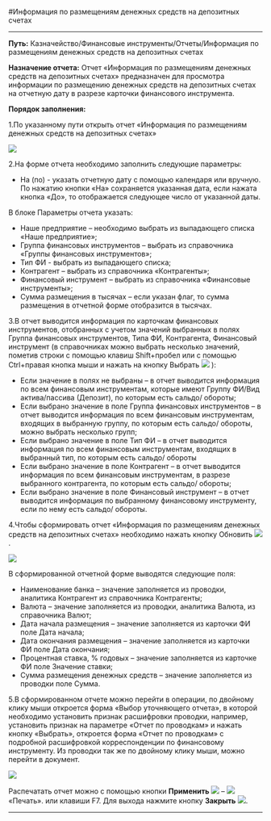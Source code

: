 ﻿#Информация по размещениям денежных средств на депозитных счетах

----------

**Путь:** Казначейство/Финансовые инструменты/Отчеты/Информация по размещениям денежных средств на депозитных счетах
 
**Назначение отчета:**  Отчет «Информация по размещениям денежных средств на депозитных счетах» предназначен для просмотра информации по размещению денежных средств на депозитных счетах на отчетную дату в разрезе карточки финансового инструмента.


**Порядок заполнения:**

1.По указанному пути открыть отчет «Информация по размещениям денежных средств на депозитных счетах»
 
![](topic:.AddFiles.Screenshot_2014.jpg)
 
2.На форме отчета необходимо заполнить следующие параметры:

* На (по) - указать отчетную дату с помощью календаря или вручную. По нажатию кнопки «На» сохраняется указанная дата, если нажата кнопка «До», то отображается следующее число от указанной даты.

В блоке Параметры отчета указать:

* Наше предприятие – необходимо выбрать из выпадающего списка «Наше предприятие»;
* Группа финансовых инструментов – выбрать из справочника «Группы финансовых инструментов»;
* Тип ФИ - выбрать из выпадающего списка;
* Контрагент – выбрать из справочника «Контрагенты»;
* Финансовый инструмент –  выбрать из справочника «Финансовые инструменты»;
* Сумма размещения в тысячах – если указан флаг, то сумма размещения в отчетной форме отобразится в тысячах.


3.В отчет выводится информация по карточкам финансовых инструментов, отобранных с учетом значений выбранных в полях Группа финансовых инструментов, Типа ФИ, Контрагента, Финансовый инструмент (в справочниках можно выбрать несколько значений, пометив строки с помощью клавиш Shift+пробел или с помощью Ctrl+правая кнопка мыши и нажать на 
кнопку Выбрать ![](topic:.AddFiles.Btn_Select_Fingr.png) ):

* Если значение в полях не выбраны – в отчет выводится информация по всем финансовым инструментам, которые имеют Группу ФИ/Вид актива/пассива (Депозит), по которым есть сальдо/ обороты;
* Если выбрано значение в поле Группа финансовых инструментов – в отчет выводится информация по всем финансовым инструментам, входящих в выбранную группу, по которым есть сальдо/ обороты, можно выбрать несколько групп;
* Если выбрано значение в поле Тип ФИ – в отчет выводится информация по всем финансовым инструментам, входящих в выбранный тип, по которым есть сальдо/ обороты
* Если выбрано значение в поле Контрагент – в отчет выводится информация по всем финансовым инструментам, в разрезе выбранного контрагента, по которым есть сальдо/ обороты;
* Если выбрано значение в поле Финансовый инструмент – в отчет выводится информация по выбранному финансовому инструменту, если по нему есть сальдо/ обороты.


4.Чтобы сформировать отчет «Информация по размещениям денежных средств на депозитных счетах» необходимо нажать кнопку Обновить ![](topic:.AddFiles.Btn_Refresh.png) .
 
![](topic:.AddFiles.Screenshot_2015.jpg)

В сформированной отчетной форме выводятся следующие поля:

* Наименование банка – значение заполняется из проводки, аналитика Контрагент из справочника Контрагенты;
* Валюта – значение заполняется из проводки, аналитика Валюта, из справочника Валют;
* Дата начала размещения – значение заполняется из карточки ФИ поле Дата начала;
* Дата окончания размещения – значение заполняется из карточки ФИ поле Дата окончания;
* Процентная ставка, % годовых – значение заполняется из карточке ФИ поле Значение ставки;
* Сумма размещения денежных средств – значение заполняется из проводки поле Сумма.

5.В сформированном отчете можно перейти в операции, по двойному клику мыши откроется форма «Выбор уточняющего отчета», в которой необходимо установить признак расшифровки проводки, например, установить признак на параметре «Отчет по проводкам» и нажать кнопку «Выбрать», откроется форма «Отчет по проводкам» с подробной расшифровкой корреспонденции по финансовому инструменту. Из проводки так же по двойному клику мыши, можно перейти в документ.

![](topic:.AddFiles.Screenshot_2016.jpg)

Распечатать отчет можно с помощью кнопки **Применить** ![](topic:.AddFiles.Btn_OK.png) – ![](topic:.AddFiles.Btn_print.png) «Печать». или клавиши F7. Для выхода нажмите кнопку **Закрыть** ![](topic:.AddFiles.BtnCloseCancel.png).



----------
